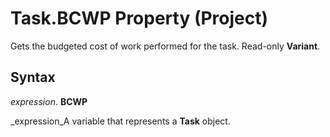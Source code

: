 
# Task.BCWP Property (Project)

Gets the budgeted cost of work performed for the task. Read-only  **Variant**.


## Syntax

 _expression_. **BCWP**

 _expression_A variable that represents a  **Task** object.

